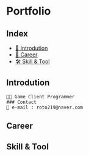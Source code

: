 # **Portfolio**
## **Index**
- [👦 Introdution](#Introdution)
- [💼 Career](#Career)
- [🛠 Skill & Tool](#Skill-&-Tool)

## Introdution
    👨‍💻 Game Client Programmer
    ### Contact
    📧 e-mail : roto219@naver.com

## Career 

## Skill & Tool